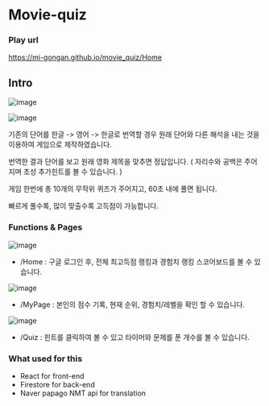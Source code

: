 Movie-quiz
============================================

### Play url
https://mi-gongan.github.io/movie_quiz/Home


## Intro
![image](https://user-images.githubusercontent.com/33277896/174984948-3a0fa253-049b-48b1-8b4f-816a03a93f85.png)

![image](https://user-images.githubusercontent.com/33277896/174985018-c0706c75-987d-44b9-8a56-150b45f815c9.png)

기존의 단어를 한글 -> 영어 -> 한글로 번역할 경우 원래 단어와 다른 해석을 내는 것을 이용하여 게임으로 제작하였습니다.

번역한 결과 단어를 보고 원래 영화 제목을 맞추면 정답입니다.
( 자리수와 공백은 주어지며 초성 추가힌트를 볼 수 있습니다. )

게임 한번에 총 10개의 무작위 퀴즈가 주어지고, 60초 내에 풀면 됩니다.

빠르게 풀수록, 많이 맞출수록 고득점이 가능합니다.


### Functions & Pages

![image](https://user-images.githubusercontent.com/33277896/174987927-a547c0db-6d00-4344-baa2-f5407f37923b.png)
 - /Home :
 구글 로그인 후, 전체 최고득점 랭킹과 경험치 랭킹 스코어보드를 볼 수 있습니다.

![image](https://user-images.githubusercontent.com/33277896/174988006-aae60d26-6d5f-438a-a5e3-18ac79fa46d4.png)
 - /MyPage :
 본인의 점수 기록, 현재 순위, 경험치/레벨을 확인 할 수 있습니다.

![image](https://user-images.githubusercontent.com/33277896/174988158-a220bf45-6df1-4109-82bf-07025d798c0f.png)
 - /Quiz :
 힌트를 클릭하여 볼 수 있고 타이머와 문제를 푼 개수를 볼 수 있습니다.
 

### What used for this

- React for front-end
- Firestore for back-end
- Naver papago NMT api for translation

